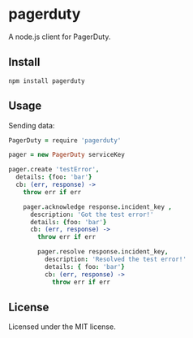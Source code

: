 # pagerduty

A node.js client for PagerDuty.

## Install

```
npm install pagerduty
```

## Usage

Sending data:

```coffee
PagerDuty = require 'pagerduty'

pager = new PagerDuty serviceKey

pager.create 'testError',
  details: {foo: 'bar'}
  cb: (err, response) ->
    throw err if err

    pager.acknowledge response.incident_key ,
      description: 'Got the test error!'
      details: {foo: 'bar'}
      cb: (err, response) ->
        throw err if err

        pager.resolve response.incident_key,
          description: 'Resolved the test error!'
          details: { foo: 'bar'}
          cb: (err, response) ->
            throw err if err
```

## License

Licensed under the MIT license.
